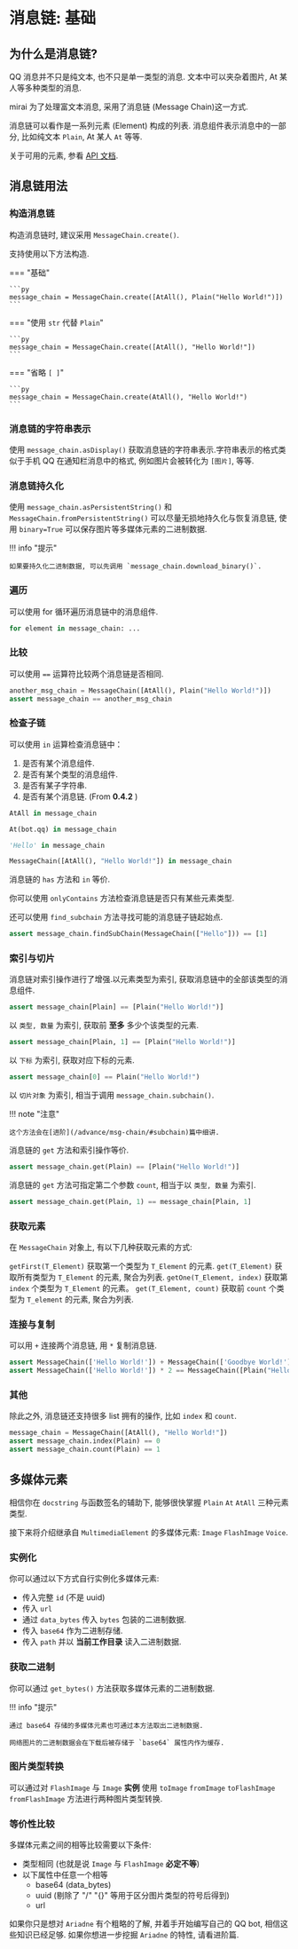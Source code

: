 # 消息链: 基础

## 为什么是消息链?

QQ 消息并不只是纯文本, 也不只是单一类型的消息. 文本中可以夹杂着图片, At 某人等多种类型的消息.

mirai 为了处理富文本消息, 采用了消息链 (Message Chain)这一方式.

消息链可以看作是一系列元素 (Element) 构成的列表. 消息组件表示消息中的一部分, 比如纯文本 `Plain`, At 某人 `At` 等等.

关于可用的元素, 参看 [API 文档](https://graiaproject.github.io/Ariadne/message/element.html).

## 消息链用法

### 构造消息链

构造消息链时, 建议采用 `MessageChain.create()`.

支持使用以下方法构造.

=== "基础"

    ```py
    message_chain = MessageChain.create([AtAll(), Plain("Hello World!")])
    ```

=== "使用 `str` 代替 `Plain`"

    ```py
    message_chain = MessageChain.create([AtAll(), "Hello World!"])
    ```

=== "省略 `[ ]`"

    ```py
    message_chain = MessageChain.create(AtAll(), "Hello World!")
    ```

### 消息链的字符串表示

使用 `message_chain.asDisplay()` 获取消息链的字符串表示.字符串表示的格式类似于手机 QQ 在通知栏消息中的格式, 例如图片会被转化为 `[图片]`, 等等.

### 消息链持久化

使用 `message_chain.asPersistentString()` 和 `MessageChain.fromPersistentString()` 可以尽量无损地持久化与恢复消息链,
使用 `binary=True` 可以保存图片等多媒体元素的二进制数据.

!!! info "提示"

    如果要持久化二进制数据, 可以先调用 `message_chain.download_binary()`.

### 遍历

可以使用 for 循环遍历消息链中的消息组件.

```py
for element in message_chain: ...
```

### 比较

可以使用 `==` 运算符比较两个消息链是否相同.

```py
another_msg_chain = MessageChain([AtAll(), Plain("Hello World!")])
assert message_chain == another_msg_chain
```

### 检查子链

可以使用 `in` 运算检查消息链中：

1. 是否有某个消息组件.
2. 是否有某个类型的消息组件.
3. 是否有某子字符串.
4. 是否有某个消息链. (From **0.4.2** )

```py
AtAll in message_chain

At(bot.qq) in message_chain

'Hello' in message_chain

MessageChain([AtAll(), "Hello World!"]) in message_chain
```

消息链的 `has` 方法和 `in` 等价.

你可以使用 `onlyContains` 方法检查消息链是否只有某些元素类型.

还可以使用 `find_subchain` 方法寻找可能的消息链子链起始点.

```py
assert message_chain.findSubChain(MessageChain(["Hello"])) == [1]
```

### 索引与切片

消息链对索引操作进行了增强.以元素类型为索引, 获取消息链中的全部该类型的消息组件.

```py
assert message_chain[Plain] == [Plain("Hello World!")]
```

以 `类型, 数量` 为索引, 获取前 **至多** 多少个该类型的元素.

```py
assert message_chain[Plain, 1] == [Plain("Hello World!")]
```

以 `下标` 为索引, 获取对应下标的元素.

```py
assert message_chain[0] == Plain("Hello World!")
```

以 `切片对象` 为索引, 相当于调用 `message_chain.subchain()`.

!!! note "注意"

    这个方法会在[进阶](/advance/msg-chain/#subchain)篇中细讲.

消息链的 `get` 方法和索引操作等价.

```py
assert message_chain.get(Plain) == [Plain("Hello World!")]
```

消息链的 `get` 方法可指定第二个参数 `count`, 相当于以 `类型, 数量` 为索引.

```py
assert message_chain.get(Plain, 1) == message_chain[Plain, 1]
```

### 获取元素

在 `MessageChain` 对象上, 有以下几种获取元素的方式:

`getFirst(T_Element)` 获取第一个类型为 `T_Element` 的元素.
`get(T_Element)` 获取所有类型为 `T_Element` 的元素, 聚合为列表.
`getOne(T_Element, index)` 获取第 `index` 个类型为 `T_Element` 的元素。
`get(T_Element, count)` 获取前 `count` 个类型为 `T_element` 的元素, 聚合为列表.

### 连接与复制

可以用 `+` 连接两个消息链, 用 `*` 复制消息链.

```py
assert MessageChain(['Hello World!']) + MessageChain(['Goodbye World!']) == MessageChain([Plain("Hello World!"), Plain("Goodbye World!")])
assert MessageChain(['Hello World!']) * 2 == MessageChain([Plain("Hello World!"), Plain("Hello World!")])
```

### 其他

除此之外, 消息链还支持很多 list 拥有的操作, 比如 `index` 和 `count`.

```py
message_chain = MessageChain([AtAll(), "Hello World!"])
assert message_chain.index(Plain) == 0
assert message_chain.count(Plain) == 1
```

## 多媒体元素

相信你在 `docstring` 与函数签名的辅助下, 能够很快掌握 `Plain` `At` `AtAll` 三种元素类型.

接下来将介绍继承自 `MultimediaElement` 的多媒体元素: `Image` `FlashImage` `Voice`.

### 实例化

你可以通过以下方式自行实例化多媒体元素:

- 传入完整 `id` (不是 uuid)
- 传入 `url`
- 通过 `data_bytes` 传入 `bytes` 包装的二进制数据.
- 传入 `base64` 作为二进制存储.
- 传入 `path` 并以 **当前工作目录** 读入二进制数据.

### 获取二进制

你可以通过 `get_bytes()` 方法获取多媒体元素的二进制数据.

!!! info "提示"

    通过 base64 存储的多媒体元素也可通过本方法取出二进制数据.

    网络图片的二进制数据会在下载后被存储于 `base64` 属性内作为缓存.

### 图片类型转换

可以通过对 `FlashImage` 与 `Image` **实例** 使用 `toImage` `fromImage` `toFlashImage` `fromFlashImage` 方法进行两种图片类型转换.

### 等价性比较

多媒体元素之间的相等比较需要以下条件:

- 类型相同 (也就是说 `Image` 与 `FlashImage` **必定不等**)
- 以下属性中任意一个相等
  - base64 (data_bytes)
  - uuid (剔除了 "/" "{}" 等用于区分图片类型的符号后得到)
  - url

如果你只是想对 `Ariadne` 有个粗略的了解, 并着手开始编写自己的 QQ bot, 相信这些知识已经足够.
如果你想进一步挖掘 `Ariadne` 的特性, 请看进阶篇.
